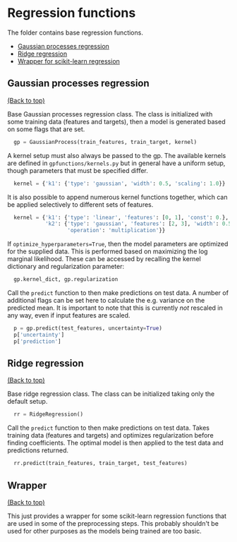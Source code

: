 # Regression functions

The folder contains base regression functions.

-   [Gaussian processes regression](#gaussian-processes-regression)
-   [Ridge regression](#ridge-regression)
-   [Wrapper for scikit-learn regression](#wrapper)

## Gaussian processes regression
[(Back to top)](#regression-functions)

Base Gaussian processes regression class. The class is initialized with some
training data (features and targets), then a model is generated based on some
flags that are set.

  ```python
    gp = GaussianProcess(train_features, train_target, kernel)
  ```

A kernel setup must also always be passed to the gp. The available kernels are
defined in `gpfunctions/kernels.py` but in general have a uniform setup, though
parameters that must be specified differ.

  ```python
    kernel = {'k1': {'type': 'gaussian', 'width': 0.5, 'scaling': 1.0}}
  ```

It is also possible to append numerous kernel functions together, which can be
applied selectively to different sets of features.

  ```python
    kernel = {'k1': {'type': 'linear', 'features': [0, 1], 'const': 0.},
              'k2': {'type': 'gaussian', 'features': [2, 3], 'width': 0.5,
                     'operation': 'multiplication'}}
  ```

If `optimize_hyperparameters=True`, then the model parameters are optimized for
the supplied data. This is performed based on maximizing the log marginal
likelihood. These can be accessed by recalling the kernel dictionary and
regularization parameter:

  ```python
    gp.kernel_dict, gp.regularization
  ```

Call the `predict` function to then make predictions on test data. A number of
additional flags can be set here to calculate the e.g. variance on the
predicted mean. It is important to note that this is currently *not* rescaled
in any way, even if input features are scaled.

  ```python
    p = gp.predict(test_features, uncertainty=True)
    p['uncertainty']
    p['prediction']
  ```

## Ridge regression
[(Back to top)](#regression-functions)

Base ridge regression class. The class can be initialized taking only the
default setup.

  ```python
    rr = RidgeRegression()
  ```

Call the `predict` function to then make predictions on test data. Takes
training data (features and targets) and optimizes regularization before
finding coefficients. The optimal model is then applied to the test data and
predictions returned.

  ```python
    rr.predict(train_features, train_target, test_features)
  ```

## Wrapper
[(Back to top)](#regression-functions)

This just provides a wrapper for some scikit-learn regression functions that
are used in some of the preprocessing steps. This probably shouldn't be used
for other purposes as the models being trained are too basic.
